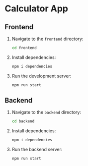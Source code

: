 # Calculator App

## Frontend

1. Navigate to the `frontend` directory:

    ```bash
    cd frontend
    ```

2. Install dependencies:

    ```bash
    npm i dependencies
    ```

3. Run the development server:

    ```bash
    npm run start
    ```
    
## Backend

1. Navigate to the `backend` directory:

    ```bash
    cd backend
    ```

2. Install dependencies:

    ```bash
    npm i dependencies
    ```

3. Run the backend server:

    ```bash
    npm run start
    ```
